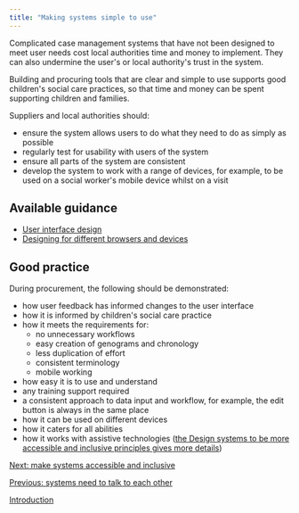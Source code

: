 ```yaml
---
title: "Making systems simple to use"
---
```


Complicated case management systems that have not been designed to meet user needs cost local authorities time and money to implement. They can also undermine the user's or local authority's trust in the system.

Building and procuring tools that are clear and simple to use supports good children's social care practices, so that time and money can be spent supporting children and families.

Suppliers and local authorities should:

* ensure the system allows users to do what they need to do as simply as possible
* regularly test for usability with users of the system
* ensure all parts of the system are consistent
* develop the system to work with a range of devices, for example, to be used on a social worker's mobile device whilst on a visit

## Available guidance

* [User interface design](https://www.usability.gov/what-and-why/user-interface-design.html)
* [Designing for different browsers and devices](https://www.gov.uk/service-manual/technology/designing-for-different-browsers-and-devices)

## Good practice

During procurement, the following should be demonstrated:
 
* how user feedback has informed changes to the user interface
* how it is informed by children's social care practice
* how it meets the requirements for:
   * no unnecessary workflows
   * easy creation of genograms and chronology
   * less duplication of effort
   * consistent terminology
   * mobile working
* how easy it is to use and understand
* any training support required
* a consistent approach to data input and workflow, for example, the edit button is always in the same place 
* how it can be used on different devices
* how it caters for all abilities 
* how it works with assistive technologies ([the Design systems to be more accessible and inclusive principles gives more details](/principle-4))

[Next: make systems accessible and inclusive](/principle-4)

[Previous: systems need to talk to each other](/principle-2)

[Introduction](/index)
